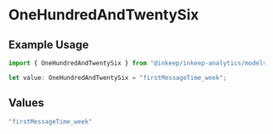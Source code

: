 # OneHundredAndTwentySix

## Example Usage

```typescript
import { OneHundredAndTwentySix } from "@inkeep/inkeep-analytics/models/operations";

let value: OneHundredAndTwentySix = "firstMessageTime_week";
```

## Values

```typescript
"firstMessageTime_week"
```